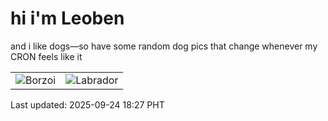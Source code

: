 # hi i'm Leoben

and i like dogs—so have some random dog pics that change whenever my CRON feels like it

|  |  |
|--------|----------|
| ![Borzoi](https://random-dog-vercel.vercel.app/api/random-borzoi?v=1758709646) | ![Labrador](https://random-dog-vercel.vercel.app/api/random-labrador?v=1758709646) |

Last updated: 2025-09-24 18:27 PHT
